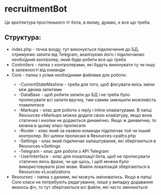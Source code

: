 # recruitmentBot
<p>Це архітектура простенького тг бота, в якому, думаю, є все що треба.</p>
<h2>Структура:</h2>
<ul>
<li>index.php - точка входу, тут виконується підключення до БД, отримуємо запити від Telegram, аналізуємо його і підключаємо необхідний контролер, який буде робити все що треба</li>
<li>Controllers - папка з контролерами, які будуть виконувати ту чи іншу в залежності від команди</li>
<li>Core - папка з усіма необхідними файлами для роботи:</li><ul>
<li>-CurrentStateMashine - треба для того, щоб фіксувати якісь зміни між двома запитами</li>
<li>-DataBase - щоб робити запити до БД і не треба було прописувати всі запити вручну, тим самим зменшити можливість помилитися</li>
<li>-Markups - клас для роботи з reply i inline клавіатурами. В папці Resources->Markups можна додати свою клавіатуру, якщо вона статична і кнопки не додаються динамічно. Якщо ж динамічна, то можна в цьому класі прописати</li>
<li>-Router - клас який за назвою команди підключає той чи інший контролер. Всі шляхи прописані в Resources->paths.php</li>
<li>-Settings - клас який підключає налаштування, які зберігаються в Resources->Settings</li>
<li>-Telegram - клас для роботи з API Telegram</li>
<li>-UserInterface - клас для локалізації бота, щоб не прописувати статично якісь фрази, чи ще щось, і щоб можна було використовувати різні мови. Файли локалізацій зберігаються в Resources->Localizations</li>
  </ul>
<li>Resoursec - папка з даними, які можуть змінюватись. Якщо в папці Core класи не потребують редагування, лише у випадку додавання якихось фіч, то тут зберігаються всі файли, які часто змінюються</li>
</ul>